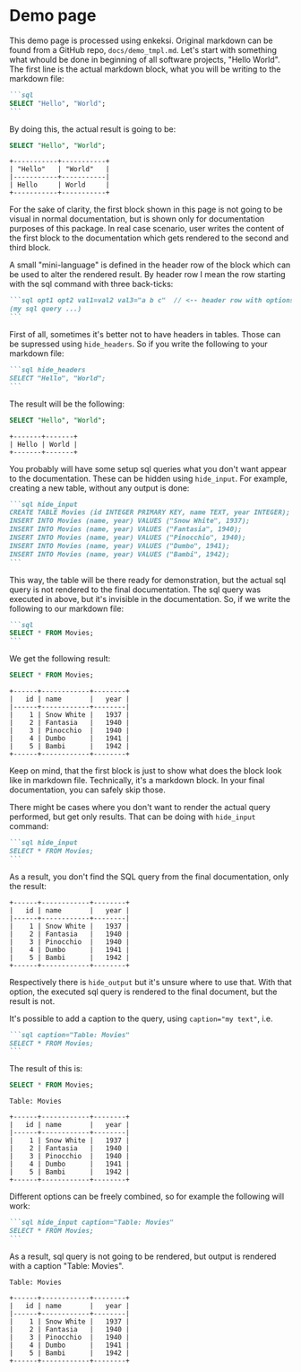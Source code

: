 # Demo page

This demo page is processed using enkeksi. Original markdown can be found from
a GitHub repo, `docs/demo_tmpl.md`. Let's start with something what whould be
done in beginning of all software projects, "Hello World". The first line is
the actual markdown block, what you will be writing to the markdown file:

````markdown
```sql
SELECT "Hello", "World";
```
````

By doing this, the actual result is going to be:

```sql
SELECT "Hello", "World";
```

```text
+-----------+-----------+
| "Hello"   | "World"   |
|-----------+-----------|
| Hello     | World     |
+-----------+-----------+
```

For the sake of clarity, the first block shown in this page is not going to be
visual in normal documentation, but is shown only for documentation purposes of
this package. In real case scenario, user writes the content of the first block
to the documentation which gets rendered to the second and third block.

A small "mini-language" is defined in the header row of the block which can be
used to alter the rendered result. By header row I mean the row starting with
the sql command with three back-ticks:

````markdown
```sql opt1 opt2 val1=val2 val3="a b c"  // <-- header row with options
(my sql query ...)
```
````

First of all, sometimes it's better not to have headers in tables. Those can be
supressed using `hide_headers`. So if you write the following to your markdown
file:

````markdown
```sql hide_headers
SELECT "Hello", "World";
```
````

The result will be the following:

```sql
SELECT "Hello", "World";
```

```text
+-------+-------+
| Hello | World |
+-------+-------+
```

You probably will have some setup sql queries what you don't want appear to the
documentation. These can be hidden using `hide_input`. For example, creating a
new table, without any output is done:

````markdown
```sql hide_input
CREATE TABLE Movies (id INTEGER PRIMARY KEY, name TEXT, year INTEGER);
INSERT INTO Movies (name, year) VALUES ("Snow White", 1937);
INSERT INTO Movies (name, year) VALUES ("Fantasia", 1940);
INSERT INTO Movies (name, year) VALUES ("Pinocchio", 1940);
INSERT INTO Movies (name, year) VALUES ("Dumbo", 1941);
INSERT INTO Movies (name, year) VALUES ("Bambi", 1942);
```
````

This way, the table will be there ready for demonstration, but the actual sql
query is not rendered to the final documentation. The sql query was executed
in above, but it's invisible in the documentation. So, if we write the
following to our markdown file:

````markdown
```sql
SELECT * FROM Movies;
```
````

We get the following result:

```sql
SELECT * FROM Movies;
```

```text
+------+------------+--------+
|   id | name       |   year |
|------+------------+--------|
|    1 | Snow White |   1937 |
|    2 | Fantasia   |   1940 |
|    3 | Pinocchio  |   1940 |
|    4 | Dumbo      |   1941 |
|    5 | Bambi      |   1942 |
+------+------------+--------+
```

Keep on mind, that the first block is just to show what does the block look
like in markdown file. Technically, it's a markdown block. In your final
documentation, you can safely skip those.

There might be cases where you don't want to render the actual query performed,
but get only results. That can be doing with `hide_input` command:

````markdown
```sql hide_input
SELECT * FROM Movies;
```
````

As a result, you don't find the SQL query from the final documentation, only the
result:

```text
+------+------------+--------+
|   id | name       |   year |
|------+------------+--------|
|    1 | Snow White |   1937 |
|    2 | Fantasia   |   1940 |
|    3 | Pinocchio  |   1940 |
|    4 | Dumbo      |   1941 |
|    5 | Bambi      |   1942 |
+------+------------+--------+
```

Respectively there is `hide_output` but it's unsure where to use that. With
that option, the executed sql query is rendered to the final document, but the
result is not.

It's possible to add a caption to the query, using `caption="my text"`, i.e.

````markdown
```sql caption="Table: Movies"
SELECT * FROM Movies;
```
````

The result of this is:

```sql
SELECT * FROM Movies;
```

```text
Table: Movies

+------+------------+--------+
|   id | name       |   year |
|------+------------+--------|
|    1 | Snow White |   1937 |
|    2 | Fantasia   |   1940 |
|    3 | Pinocchio  |   1940 |
|    4 | Dumbo      |   1941 |
|    5 | Bambi      |   1942 |
+------+------------+--------+
```

Different options can be freely combined, so for example the following will work:

````markdown
```sql hide_input caption="Table: Movies"
SELECT * FROM Movies;
```
````

As a result, sql query is not going to be rendered, but output is rendered with
a caption "Table: Movies".

```text
Table: Movies

+------+------------+--------+
|   id | name       |   year |
|------+------------+--------|
|    1 | Snow White |   1937 |
|    2 | Fantasia   |   1940 |
|    3 | Pinocchio  |   1940 |
|    4 | Dumbo      |   1941 |
|    5 | Bambi      |   1942 |
+------+------------+--------+
```
